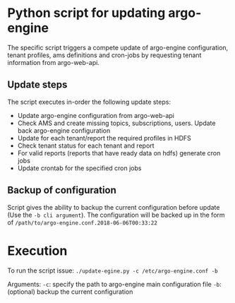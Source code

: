 # Python script for updating argo-engine

The specific script triggers a compete update of argo-engine configuration,
tenant profiles, ams definitions and cron-jobs by requesting tenant information
from argo-web-api.

## Update steps
The script executes in-order the following update steps:
  - Update argo-engine configuration from argo-web-api
  - Check AMS and create missing topics, subscriptions, users. Update back argo-engine configuration
  - Update for each tenant/report the required profiles in HDFS
  - Check tenant status for each tenant and report
  - For valid reports (reports that have ready data on hdfs) generate cron jobs
  - Update crontab for the specified cron jobs

## Backup of configuration
Script gives the ability to backup the current configuration before update (Use the `-b cli argument`).
The configuration will be backed up in the form of `/path/to/argo-engine.conf.2018-06-06T00:33:22`

# Execution
To run the script issue:
`./update-egine.py -c /etc/argo-engine.conf -b`

Arguments:
`-c`: specify the path to argo-engine main configuration file
`-b`: (optional) backup the current configuration
